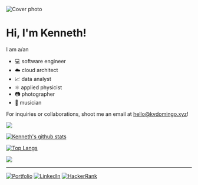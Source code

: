 ![Cover photo](https://res.cloudinary.com/kdphotography-assets/image/upload/c_fill,ar_2.39,r_6/v1/kdphotography/portfolio/static/portfolio/media-private/latest/20190407_1.jpg)

# Hi, I'm Kenneth!

I am a/an
- 💻 software engineer
- ☁️ cloud architect
- 📈 data analyst
- ⚛ applied physicist
- 📷 photographer
- 🎸 musician

For inquiries or collaborations, shoot me an email at hello@kvdomingo.xyz!

<img src="https://api.accredible.com/v1/frontend/credential_website_embed_image/badge/35631642" />

[![Kenneth's github stats](https://github-readme-stats.kvdomingo.vercel.app/api?username=kvdomingo&count_private=true&show_icons=true&include_all_commits=true&theme=tokyonight)](https://github.com/kvdomingo/github-readme-stats)

[![Top Langs](https://github-readme-stats.kvdomingo.vercel.app/api/top-langs/?username=kvdomingo&hide=jupyter%20notebook,tex&langs_count=7&layout=compact&theme=tokyonight)](https://github.com/kvdomingo/github-readme-stats)

<img src="https://wakatime.com/share/@kvdomingo/ac384905-920f-45ae-8f64-4dc6156e22f1.png" />

---

[![Portfolio](https://img.shields.io/badge/portfolio-kvdomingo.xyz-black.svg?style=for-the-badge)](https://kvdomingo.xyz)
[![LinkedIn](https://img.shields.io/badge/linkedin-kvdomingo-informational.svg?style=for-the-badge)](https://linkedin.com/in/kvdomingo)
[![HackerRank](https://img.shields.io/badge/hackerrank-kvdomingo-success.svg?style=for-the-badge)](https://www.hackerrank.com/kvdomingo)
